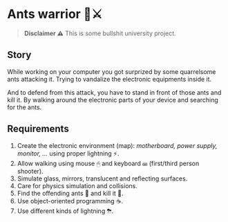 
# Ants warrior 🐜⚔

> **Disclaimer ⚠** This is some bullshit university project.

## Story

While working on your computer you got surprized by some quarrelsome ants attacking it.
Trying to vandalize the electronic equipments inside it.

And to defend from this attack, you have to stand in front of those ants and kill it.
By walking around the electronic parts of your device and searching for the ants.

## Requirements

1. Create the electronic environment (map): _motherboard, power supply, monitor, ..._ using proper lightning ⚡.
2. Allow walking using mouse 🖱 and keyboard ⌨ (first/third person shooter).
3. Simulate glass, mirrors, translucent and reflecting surfaces.
4. Care for physics simulation and collisions.
5. Find the offending ants 🐜 and kill it 🔪.
6. Use object-oriented programming ☕.
7. Use different kinds of lightning ⛈.
